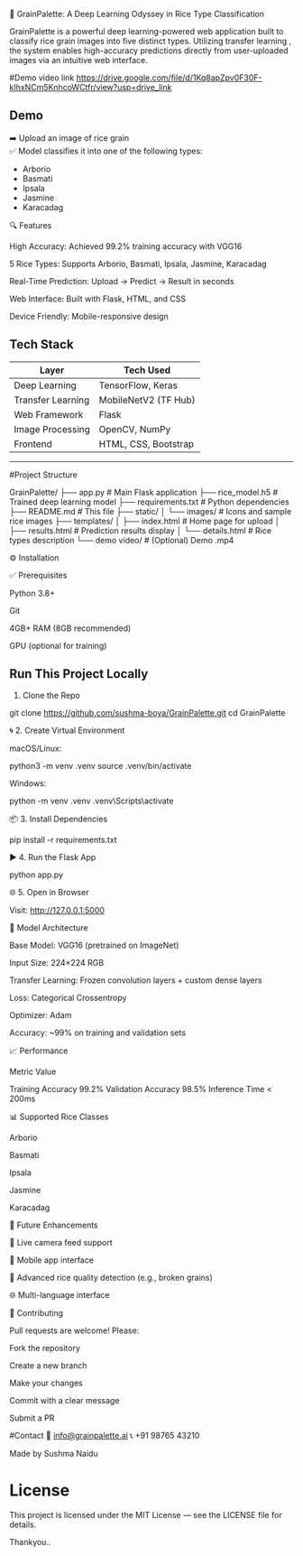🌾 GrainPalette: A Deep Learning Odyssey in Rice Type Classification

GrainPalette is a powerful deep learning-powered web application built to classify rice grain images into five distinct types. Utilizing transfer learning , the system enables high-accuracy predictions directly from user-uploaded images via an intuitive web interface.

#Demo video link
https://drive.google.com/file/d/1Kq8apZpv0F30F-kIhxNCm5KnhcoWCtfr/view?usp=drive_link
## Demo

➡️ Upload an image of rice grain  
✅ Model classifies it into one of the following types:

- Arborio
- Basmati
- Ipsala
- Jasmine
- Karacadag



🔍 Features

High Accuracy: Achieved 99.2% training accuracy with VGG16

5 Rice Types: Supports Arborio, Basmati, Ipsala, Jasmine, Karacadag

Real-Time Prediction: Upload → Predict → Result in seconds

Web Interface: Built with Flask, HTML, and CSS

Device Friendly: Mobile-responsive design


## Tech Stack

| Layer             | Tech Used              |
|------------------|------------------------|
| Deep Learning    | TensorFlow, Keras      |
| Transfer Learning| MobileNetV2 (TF Hub)   |
| Web Framework    | Flask                  |
| Image Processing | OpenCV, NumPy          |
| Frontend         | HTML, CSS, Bootstrap   |

---

#Project Structure


GrainPalette/
├── app.py                     # Main Flask application
├── rice_model.h5       # Trained deep learning model
├── requirements.txt          # Python dependencies
├── README.md                 # This file
├── static/
│   └── images/               # Icons and sample rice images
├── templates/
│   ├── index.html            # Home page for upload
│   ├── results.html          # Prediction results display
│   └── details.html          # Rice types description
└── demo video/               # (Optional) Demo .mp4



⚙ Installation

✅ Prerequisites

Python 3.8+

Git

4GB+ RAM (8GB recommended)

GPU (optional for training)


##  Run This Project Locally

1. Clone the Repo

git clone https://github.com/sushma-boya/GrainPalette.git
cd GrainPalette

🌀 2. Create Virtual Environment

macOS/Linux:

python3 -m venv .venv
source .venv/bin/activate

Windows:

python -m venv .venv
.venv\Scripts\activate

📦 3. Install Dependencies

pip install -r requirements.txt

▶ 4. Run the Flask App

  python app.py

🌐 5. Open in Browser

Visit: http://127.0.0.1:5000


🧠 Model Architecture

Base Model: VGG16 (pretrained on ImageNet)

Input Size: 224×224 RGB

Transfer Learning: Frozen convolution layers + custom dense layers

Loss: Categorical Crossentropy

Optimizer: Adam

Accuracy: ~99% on training and validation sets


📈 Performance

Metric	Value

Training Accuracy	99.2%
Validation Accuracy	98.5%
Inference Time	< 200ms


📊 Supported Rice Classes

Arborio

Basmati

Ipsala

Jasmine

Karacadag


🚀 Future Enhancements

🎥 Live camera feed support

📱 Mobile app interface

🧠 Advanced rice quality detection (e.g., broken grains)

🌐 Multi-language interface


🤝 Contributing

Pull requests are welcome! Please:

Fork the repository

Create a new branch

Make your changes

Commit with a clear message

Submit a PR


#Contact
📧 info@grainpalette.ai
📞 +91 98765 43210

Made by Sushma Naidu

# License
This project is licensed under the MIT License — see the LICENSE file for details.

Thankyou..
